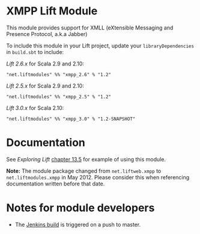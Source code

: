 XMPP Lift Module
==================

This module provides support for XMLL (eXtensible Messaging and Presence Protocol, a.k.a Jabber)

To include this module in your Lift project, update your `libraryDependencies` in `build.sbt` to include:

*Lift 2.6.x* for Scala 2.9 and 2.10:

    "net.liftmodules" %% "xmpp_2.6" % "1.2"

*Lift 2.5.x* for Scala 2.9 and 2.10:

    "net.liftmodules" %% "xmpp_2.5" % "1.2"

*Lift 3.0.x* for Scala 2.10:

    "net.liftmodules" %% "xmpp_3.0" % "1.2-SNAPSHOT"


Documentation
=============

See _Exploring Lift_ [chapter 13.5](http://exploring.liftweb.net/master/index-13.html) for example of using this module.

**Note:** The module package changed from `net.liftweb.xmpp` to `net.liftmodules.xmpp` in May 2012.  Please consider this when referencing documentation written before that date.


Notes for module developers
===========================

* The [Jenkins build](https://liftmodules.ci.cloudbees.com/job/xmpp/) is triggered on a push to master.



